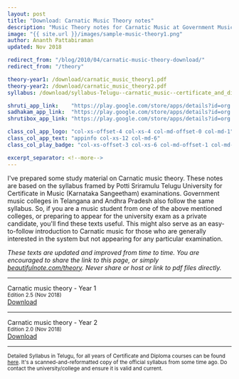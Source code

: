 ```yaml
---
layout: post
title: "Download: Carnatic Music Theory notes"
description: "Music Theory notes for Carnatic Music at Government Music colleges, Andhra Pradesh/Telangana. PDFs. Free download"
image: "{{ site.url }}/images/sample-music-theory1.png"
author: Ananth Pattabiraman
updated: Nov 2018

redirect_from: "/blog/2010/04/carnatic-music-theory-download/"
redirect_from: "/theory"

theory-year1: /download/carnatic_music_theory1.pdf
theory-year2: /download/carnatic_music_theory2.pdf  
syllabus: /download/syllabus-Telugu--carnatic_music--certificate_and_diploma--all_years.pdf  

shruti_app_link:    "https://play.google.com/store/apps/details?id=org.kuyil.shruti"
sadhakam_app_link:  "https://play.google.com/store/apps/details?id=org.kuyil.sadhakam"
shrutibox_app_link: "https://play.google.com/store/apps/details?id=org.kuyil.shrutibox"

class_col_app_logo: "col-xs-offset-4 col-xs-4 col-md-offset-0 col-md-1"
class_col_app_text: "appinfo col-xs-12 col-md-6"
class_col_play_badge: "col-xs-offset-3 col-xs-6 col-md-offset-1 col-md-3"

excerpt_separator: <!--more-->
---
```


I've prepared some study material on Carnatic music theory. These notes are based on the syllabus framed by Potti Sriramulu Telugu University for Certificate in Music (Karnataka Sangeetham) examinations. Government music colleges in Telangana and Andhra Pradesh also follow the same syllabus. So, if you are a music student from one of the above mentioned colleges, or preparing to appear for the university exam as a private candidate, you'll find these texts useful. This might also serve as an easy-to-follow introduction to Carnatic music for those who are generally interested in the system but not appearing for any particular examination.
<!--more-->

<em>These texts are updated and improved from time to time. You are encouraged to share the link to this page, or simply <a href="{{ site.url }}/theory">beautifulnote.com/theory</a>. Never share or host or link to pdf files directly.</em>
<hr />
<div class='row'>
  <div class="col-xs-12 col-md-6 text-center theory_text_filename">
  Carnatic music theory - Year 1<br />
  <small>Edition 2.5 (Nov 2018)</small>
  </div>

  <div class="col-xs-12 col-md-6 text-center">
    <a {{ site.new_tab }} class="btn btn-primary" href="{{ site.url }}/{{ page.theory-year1}}">Download</a>
  </div>
</div>

<hr />

<div class='row'>
  <div class="col-md-6 text-center theory_text_filename">
  Carnatic music theory - Year 2<br />
  <small>Edition 2.0 (Nov 2018)</small>
  </div>

  <div class="col-md-6 text-center">
    <a {{ site.new_tab }} class="btn btn-primary" href="{{ site.url }}/{{ page.theory-year2}}">Download</a>
  </div>
</div>
<hr />

<p><small>Detailed Syllabus in Telugu, for all years of Certificate and Diploma courses can be found <a {{ site.new_tab }} href='{{ page.syllabus | absolute_url }}'>here</a>. It's a scanned-and-reformatted copy of the official syllabus from some time ago. Do contact the university/college and ensure it is valid and current.</small></p>

